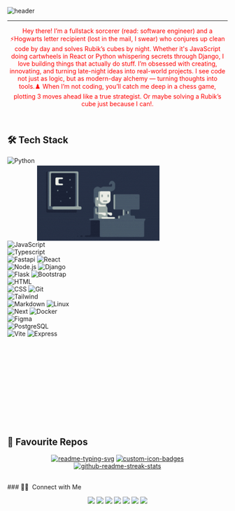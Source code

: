

![header](https://capsule-render.vercel.app/api?type=venom&height=200&color=gradient&text=Mokhele%20Katleho&textBg=false&section=header&fontSize=70&desc=Software%20Engineer%20|%20Web%20Developer&descAlignY=65&stroke=00563B)

---

<p style="color: red;" align="center" >
Hey there! I’m a fullstack sorcerer (read: software engineer) and a ⚡Hogwarts letter recipient (lost in the mail, I swear) who conjures up clean code by day and solves Rubik’s cubes by night. Whether it's JavaScript doing cartwheels in React or Python whispering secrets through Django, I love building things that actually do stuff. I’m obsessed with creating, innovating, and turning late-night ideas into real-world projects. I see code not just as logic, but as modern-day alchemy — turning thoughts into tools.♟️ When I’m not coding, you’ll catch me deep in a chess game, plotting 3 moves ahead like a true strategist. Or maybe solving a Rubik’s cube just because I can!.
</p>

<br>

<div style="display: flex; justify-content: space-between; align-items: flex-start;margin-bottom:100px">
  <div>
    <h2>🛠 Tech Stack</h2>
    <img style="margin-top: 20px;margin-right:20px" alt="Night Coding" src="https://raw.githubusercontent.com/AVS1508/AVS1508/master/assets/Night-Coding.gif" width="280" align="right">
    <p style="width:40%" >
      <img src="https://img.shields.io/badge/-Python-05122A?style=flat&logo=python" alt="Python">
      <img src="https://img.shields.io/badge/-JavaScript-05122A?style=flat&logo=javascript" alt="JavaScript">
      <img src="https://img.shields.io/badge/-Typescript-05122A?style=flat&logo=Typescript" alt="Typescript">
      <img src="https://img.shields.io/badge/FastApi-05122A?style=flat&logo=Fastapi" alt="Fastapi">
      <img src="https://img.shields.io/badge/-React-05122A?style=flat&logo=react" alt="React"> <br>
      <img src="https://img.shields.io/badge/-Node.js-05122A?style=flat&logo=node.js" alt="Node.js">
      <img src="https://img.shields.io/badge/-Django-05122A?style=flat&logo=django&logoColor=00BC81" alt="Django">
      <img src="https://img.shields.io/badge/-Flask-05122A?style=flat&logo=flask" alt="Flask">
      <img src="https://img.shields.io/badge/-Bootstrap-05122A?style=flat&logo=bootstrap&logoColor=563D7C" alt="Bootstrap">
      <img src="https://img.shields.io/badge/-HTML-05122A?style=flat&logo=HTML5" alt="HTML"> <br>
      <img src="https://img.shields.io/badge/-CSS-05122A?style=flat&logo=CSS3&logoColor=1572B6" alt="CSS">
      <img src="https://img.shields.io/badge/-Git-05122A?style=flat&logo=git" alt="Git">
      <img src="https://img.shields.io/badge/-Tailwind-05122A?style=flat&logo=Tailwind-CSS" alt="Tailwind">
      <img src="https://img.shields.io/badge/-Markdown-05122A?style=flat&logo=markdown" alt="Markdown">
      <img src="https://img.shields.io/badge/-Linux-05122A?style=flat&logo=Linux" alt="Linux"><br>
      <img src="https://img.shields.io/badge/-Next-05122A?style=flat&logo=Next-js" alt="Next">
      <img src="https://img.shields.io/badge/-Docker-05122A?style=flat&logo=Docker" alt="Docker">
      <img src="https://img.shields.io/badge/-Figma-05122A?style=flat&logo=Figma" alt="Figma">
      <img src="https://img.shields.io/badge/-PostgreSQL-05122A?style=flat&logo=PostgreSQL" alt="PostgreSQL"><br>
      <img src="https://img.shields.io/badge/-Vite-05122A?style=flat&logo=Vite" alt="Vite">
      <img src="https://img.shields.io/badge/-Express-05122A?style=flat&logo=Express" alt="Express">
    </p>
  </div>
</div>


<br><br>

<div style="margin-top:2rem" >
  <br>
  <h2> 🌟 Favourite Repos </h2>
  
  <p align="center">
      <a href="https://github.com/mokhelek/SocialWriter"><img width="278" src="https://denvercoder1-github-readme-stats.vercel.app/api/pin/?username=mokhelek&repo=SocialWriter&theme=react&bg_color=1F222E&title_color=F85D7F&hide_border=true&icon_color=F8D866&show_icons=false" alt="readme-typing-svg"></a>
      <a href="https://github.com/mokhelek/a-django-built-resume-generator.git"><img width="278" src="https://denvercoder1-github-readme-stats.vercel.app/api/pin?username=mokhelek&repo=a-django-built-resume-generator&theme=react&bg_color=1F222E&title_color=F85D7F&hide_border=true&icon_color=F8D866&show_icons=false" alt="custom-icon-badges"></a>
      <a href="https://github.com/mokhelek/mzansi-chess"><img width="278" src="https://denvercoder1-github-readme-stats.vercel.app/api/pin/?username=mokhelek&repo=mzansi-chess&theme=react&bg_color=1F222E&title_color=F85D7F&hide_border=true&icon_color=F8D866&show_icons=false" alt="github-readme-streak-stats"></a>
  </p>

</div>






  <br>
### 🤝🏻 &nbsp;Connect with Me

<p align="center">
<a href="https://www.adityavsingh.com"><img src="https://img.shields.io/badge/-adityavsingh.com-3423A6?style=flat&logo=Google-Chrome&logoColor=white"/></a>
<a href="https://linkedin.com/in/AVS1508"><img src="https://img.shields.io/badge/-Aditya%20Vikram%20Singh-0077B5?style=flat&logo=Linkedin&logoColor=white"/></a>
<a href="mailto:avsingh@umass.edu"><img src="https://img.shields.io/badge/-avsingh@umass.edu-D14836?style=flat&logo=Gmail&logoColor=white"/></a>
<a href="https://instagram.com/adityavs_"><img src="https://img.shields.io/badge/-@adityavs__-E4405F?style=flat&logo=Instagram&logoColor=white"/></a>
<a href="https://facebook.com/AVS1508"><img src="https://img.shields.io/badge/-@AVS1508-1877F2?style=flat&logo=Facebook&logoColor=white"/></a>
<a href="https://www.pinterest.ca/AVS1508"><img src="https://img.shields.io/badge/-@AVS1508-BD081C?style=flat&logo=Pinterest&logoColor=white"/></a>
<a href="https://www.behance.net/AVS1508"><img src="https://img.shields.io/badge/-@AVS1508-1769FF?style=flat&logo=Behance&logoColor=white"/></a>
</p>

